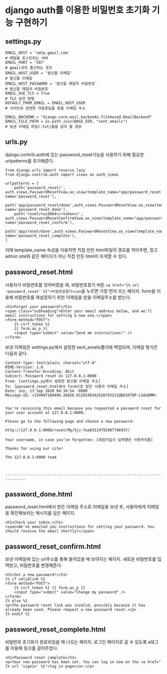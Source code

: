 # django auth를 이용한 비밀번호 초기화 기능 구현하기

## settings.py

```
EMAIL_HOST = 'smtp.gmail.com'
# 메일을 호스트하는 서버
EMAIL_PORT = '587'
# gmail과의 통신하는 포트
EMAIL_HOST_USER = '발신할 이메일'
# 발신할 이메일
EMAIL_HOST_PASSWORD = '발신할 메일의 비밀번호'
# 발신할 메일의 비밀번호
EMAIL_USE_TLS = True
# TLS 보안 방법
DEFAULT_FROM_EMAIL = EMAIL_HOST_USER
# 사이트와 관련한 자동응답을 받을 이메일 주소

EMAIL_BACKEND = "django.core.mail.backends.filebased.EmailBackend"
EMAIL_FILE_PATH = os.path.join(BASE_DIR, "sent_emails")
# 보낸 이메일 파일(.txt)들을 담아 둘 경로
```

## urls.py

django.contrib.auth에 있는 password_reset기능을 사용하기 위해 필요한 urlpatterns를 추가해준다.

```
from django.urls import reverse_lazy
from django.contrib.auth import views as auth_views

urlpatterns = [
    path('password_reset/', auth_views.PasswordResetView.as_view(template_name="app/password_reset.html"), name='password_reset'),
    path('app/password_reset/done',auth_views.PasswordResetView.as_view(template_name="app/password_done.html"), name='password_reset_done'),
    path('reset/<uidb64>/<token>/', auth_views.PasswordResetConfirmView.as_view(template_name="app/password_reset_confirm.html"), name='password_reset_confirm'),
    path('app/reset/done',auth_views.PasswordResetView.as_view(template_name="app/password_reset_complete.html"), name='password_reset_complete'),
]
```

이때 template_name 속성을 이용하면 직접 만든 html파일의 경로를 적어주면, 장고 admin site와 같은 페이지가 아닌 직접 만든 html이 뜨게할 수 있다.

## password_reset.html

사용자가 비밀번호를 잊어버렸을 때, 비밀번호찾기 버튼
`<a href="{% url 'password_reset' %}">비밀번호찾기</a>`을 누르면 가장 먼저 뜨는 페이지.
form을 이용해 비밀번호를 재설정하기 위한 이메일을 받을 이메일주소를 받는다.

```
<h1>Forgot your password?</h1>
<span class="subheading">Enter your email address below, and we'll email instructions for setting a new one.</span>
<form method="POST">
    {% csrf_token %}
    {{ form.as_p }}
    <input type="submit" value="Send me instructions!" />
</form>
```

보낸 이메일은 settings.py에서 설정한 sent_emails폴더에 백업되며, 이메일 형식은 다음과 같다.

```
Content-Type: text/plain; charset="utf-8"
MIME-Version: 1.0
Content-Transfer-Encoding: 8bit
Subject: Password reset on 127.0.0.1:8000
From: [settings.py에서 설정한 발신할 이메일 주소]
To: [password_reset.html에서 form으로 받은 사용자 이메일 주소]
Date: Sun, 13 Sep 2020 04:34:54 -0000
Message-ID: <159997169499.26820.8129248342526793521@DESKTOP-L5AS6MM>


You're receiving this email because you requested a password reset for your user account at 127.0.0.1:8000.

Please go to the following page and choose a new password:

http://127.0.0.1:8000/reset/Mg/5jv-fea03114792907766937/

Your username, in case you’ve forgotten: [회원가입시 입력했던 사용자이름]

Thanks for using our site!

The 127.0.0.1:8000 team



-------------------------------------------------------------------------------
```

## password_done.html

password_reset.html에서 받은 이메일 주소로 이메일을 보낸 후, 사용자에게 이메일을 확인해보라는 메시지를 담은 페이지.

```
<h1>Check your inbox.</h1>
<span>We've emailed you instructions for setting your password. You should receive the email shortly!</span>
```

## password_reset_confirm.html

보낸 이메일에 있는 url주소를 통해 들어갔을 때 보여지는 페이지.
새로운 비밀번호를 입력받고, 비밀번호를 변경해준다.

```
<h1>Set a new password!</h1>
{% if validlink %}
<form method="POST">
    {% csrf_token %} {{ form.as_p }}
    <input type="submit" value="Change my password" />
</form>
{% else %}
<p>The password reset link was invalid, possibly because it has already been used. Please request a new password reset.</p>
{% endif %}
```

## password_reset_complete.html

비밀번호 초기화가 완료되었을 때 나오는 페이지.
로그인 페이지로 갈 수 있도록 a태그를 이용해 링크를 걸어주었다.

```
<h1>Password reset complete</h1>
<p>Your new password has been set. You can log in now on the <a href="{% url 'signin' %}">log in page</a>.</p>
```
